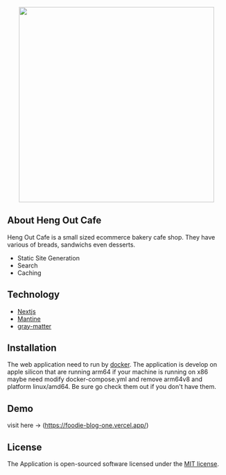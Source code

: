<p align="center"><img src="public/favicon.ico" width="450" height="450"></p>

## About Heng Out Cafe

Heng Out Cafe is a small sized ecommerce bakery cafe shop. They have various of breads, sandwichs even desserts.

- Static Site Generation
- Search
- Caching

## Technology

- [Nextjs](https://nextjs.org/)
- [Mantine](https://mantine.dev/)
- [gray-matter](https://yarnpkg.com/package/gray-matter)

## Installation

The web application need to run by [docker](https://www.docker.com/). The application is develop on apple silicon that are running arm64 if your machine is running on x86 maybe need modify docker-compose.yml and remove arm64v8 and platform linux/amd64. Be sure go check them out if you don't have them.

## Demo

visit here -> (https://foodie-blog-one.vercel.app/)

## License

The Application is open-sourced software licensed under the [MIT license](https://opensource.org/licenses/MIT).
